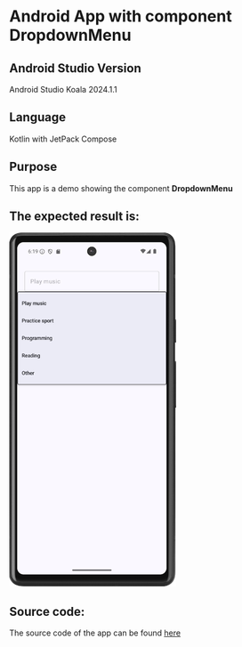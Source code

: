 # Android App with component DropdownMenu
## Android Studio Version
Android Studio Koala 2024.1.1

## Language
Kotlin with JetPack Compose

## Purpose
This app is a demo showing the component **DropdownMenu**

## The expected result is:
<img src="Screenshot_20241106_182010.png" alt="App activity" width="300"/>

## Source code:
The source code of the app can be found [here](app/src/main/java/com/example/componentdropdownmenu/MainActivity.kt)
